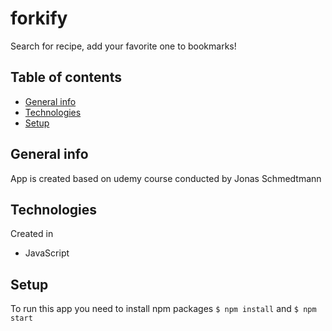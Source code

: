 # forkify

Search for recipe, add your favorite one to bookmarks!

## Table of contents

- [General info](#general-info)
- [Technologies](#technologies)
- [Setup](#setup)

## General info

App is created based on udemy course conducted by Jonas Schmedtmann

## Technologies

Created in

- JavaScript

## Setup

To run this app you need to install npm packages
`$ npm install` and `$ npm start`
